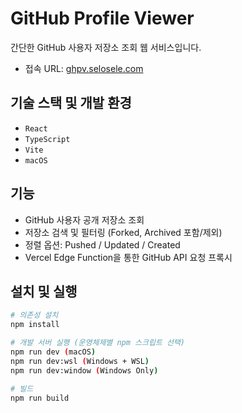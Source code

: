 # GitHub Profile Viewer

간단한 GitHub 사용자 저장소 조회 웹 서비스입니다.

- 접속 URL: [ghpv.selosele.com](https://ghpv.selosele.com)

## 기술 스택 및 개발 환경

- `React`
- `TypeScript`
- `Vite`
- `macOS`

## 기능

- GitHub 사용자 공개 저장소 조회
- 저장소 검색 및 필터링 (Forked, Archived 포함/제외)
- 정렬 옵션: Pushed / Updated / Created
- Vercel Edge Function을 통한 GitHub API 요청 프록시

## 설치 및 실행

```bash
# 의존성 설치
npm install

# 개발 서버 실행 (운영체제별 npm 스크립트 선택)
npm run dev (macOS)
npm run dev:wsl (Windows + WSL)
npm run dev:window (Windows Only)

# 빌드
npm run build
```
